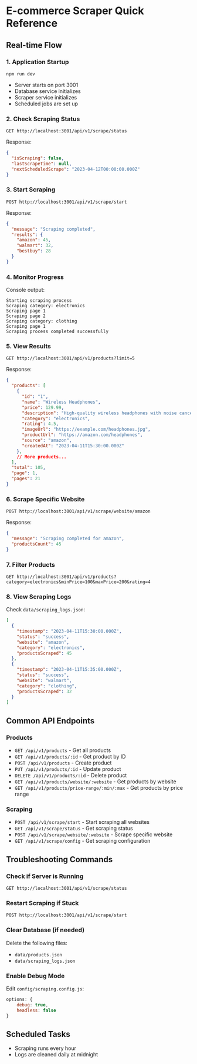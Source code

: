 # E-commerce Scraper Quick Reference

## Real-time Flow

### 1. Application Startup
```
npm run dev
```
- Server starts on port 3001
- Database service initializes
- Scraper service initializes
- Scheduled jobs are set up

### 2. Check Scraping Status
```
GET http://localhost:3001/api/v1/scrape/status
```
Response:
```json
{
  "isScraping": false,
  "lastScrapeTime": null,
  "nextScheduledScrape": "2023-04-12T00:00:00.000Z"
}
```

### 3. Start Scraping
```
POST http://localhost:3001/api/v1/scrape/start
```
Response:
```json
{
  "message": "Scraping completed",
  "results": {
    "amazon": 45,
    "walmart": 32,
    "bestbuy": 28
  }
}
```

### 4. Monitor Progress
Console output:
```
Starting scraping process
Scraping category: electronics
Scraping page 1
Scraping page 2
Scraping category: clothing
Scraping page 1
Scraping process completed successfully
```

### 5. View Results
```
GET http://localhost:3001/api/v1/products?limit=5
```
Response:
```json
{
  "products": [
    {
      "id": "1",
      "name": "Wireless Headphones",
      "price": 129.99,
      "description": "High-quality wireless headphones with noise cancellation",
      "category": "electronics",
      "rating": 4.5,
      "imageUrl": "https://example.com/headphones.jpg",
      "productUrl": "https://amazon.com/headphones",
      "source": "amazon",
      "createdAt": "2023-04-11T15:30:00.000Z"
    },
    // More products...
  ],
  "total": 105,
  "page": 1,
  "pages": 21
}
```

### 6. Scrape Specific Website
```
POST http://localhost:3001/api/v1/scrape/website/amazon
```
Response:
```json
{
  "message": "Scraping completed for amazon",
  "productsCount": 45
}
```

### 7. Filter Products
```
GET http://localhost:3001/api/v1/products?category=electronics&minPrice=100&maxPrice=200&rating=4
```

### 8. View Scraping Logs
Check `data/scraping_logs.json`:
```json
[
  {
    "timestamp": "2023-04-11T15:30:00.000Z",
    "status": "success",
    "website": "amazon",
    "category": "electronics",
    "productsScraped": 45
  },
  {
    "timestamp": "2023-04-11T15:35:00.000Z",
    "status": "success",
    "website": "walmart",
    "category": "clothing",
    "productsScraped": 32
  }
]
```

## Common API Endpoints

### Products
- `GET /api/v1/products` - Get all products
- `GET /api/v1/products/:id` - Get product by ID
- `POST /api/v1/products` - Create product
- `PUT /api/v1/products/:id` - Update product
- `DELETE /api/v1/products/:id` - Delete product
- `GET /api/v1/products/website/:website` - Get products by website
- `GET /api/v1/products/price-range/:min/:max` - Get products by price range

### Scraping
- `POST /api/v1/scrape/start` - Start scraping all websites
- `GET /api/v1/scrape/status` - Get scraping status
- `POST /api/v1/scrape/website/:website` - Scrape specific website
- `GET /api/v1/scrape/config` - Get scraping configuration

## Troubleshooting Commands

### Check if Server is Running
```
GET http://localhost:3001/api/v1/scrape/status
```

### Restart Scraping if Stuck
```
POST http://localhost:3001/api/v1/scrape/start
```

### Clear Database (if needed)
Delete the following files:
- `data/products.json`
- `data/scraping_logs.json`

### Enable Debug Mode
Edit `config/scraping.config.js`:
```javascript
options: {
    debug: true,
    headless: false
}
```

## Scheduled Tasks
- Scraping runs every hour
- Logs are cleaned daily at midnight 
